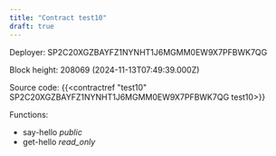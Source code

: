 ```yaml
---
title: "Contract test10"
draft: true
---
```

Deployer: SP2C20XGZBAYFZ1NYNHT1J6MGMM0EW9X7PFBWK7QG


 



Block height: 208069 (2024-11-13T07:49:39.000Z)

Source code: {{<contractref "test10" SP2C20XGZBAYFZ1NYNHT1J6MGMM0EW9X7PFBWK7QG test10>}}

Functions:

* say-hello _public_
* get-hello _read_only_
